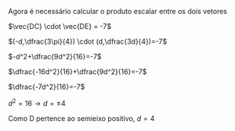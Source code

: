 Agora é necessário calcular o produto escalar entre os dois vetores

$\vec{DC} \cdot \vec{DE} = -7$

$(-d,\dfrac{3\pi}{4}) \cdot (d,\dfrac{3d}{4})=-7$

$-d^2+\dfrac{9d^2}{16}=-7$

$\dfrac{-16d^2}{16}+\dfrac{9d^2}{16}=-7$

$\dfrac{-7d^2}{16}=-7$

$d^2=16 \rightarrow d= \pm4$

Como D pertence ao semieixo positivo, $d=4$